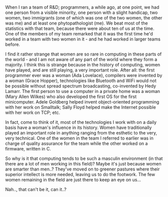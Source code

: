 When I ran a team of R&D; programmers, a while ago, at one point, we had one person from a visible minority, one person with a slight handicap, two women, two immigrants (one of which was one of the two women, the other was me) and at least one phytopathologist (me). We beat most of the statistics with that team, because there were about ten of us at the time. One of the members of my team remarked that it was the first time he'd worked in a team with two women in it - and he had worked in larger teams before.

<!--more-->

I find it rather strange that women are so rare in computing in these parts of the world - and I am not aware of any part of the world where they form a majority. I think this is strange because in the history of computing, women have played, and are still playing, a very important role. After all: the first programmer ever was a woman (Ada Lovelace), compilers were invented by a woman (Grace Hopper), technologies like Bluetooth and WiFi would not be possible without spread spectrum broadcasting, co-invented by Hedy Lamarr. The first person to use a computer in a private home was a woman (Mary Allen Wilkes) who also developed the first OS for the first minicomputer. Adele Goldberg helped invent object-oriented programming with her work on Smalltalk; Sally Floyd helped make the Internet possible with her work on TCP; etc.

In fact, come to think of it, most of the technologies I work with on a daily basis have a woman's influence in its history. Women have traditionally played an important role in anything ranging from the esthetic to the very, very technical. One of the women in the team I referred to earlier was in charge of quality assurance for the team while the other worked on a firmware, written in C.

So why is it that computing tends to be such a masculin environment (in that there are a lot of men working in this field)? Maybe it's just because women are smarter than men..? They've moved on to greener pastures where their superior intellect is more needed, leaving us to do the footwork. The few women remaining in the field are just there to keep an eye on us...

Nah.., that can't be it, can it..?